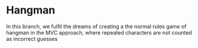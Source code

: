 # Hangman

In this branch, we fulfil the dreams of creating a the normal rules game of hangman in the MVC approach, where repeated characters are not counted as incorrect guesses
